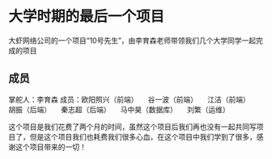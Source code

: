 # 大学时期的最后一个项目
大虾网络公司的一个项目“10号先生”，由李育森老师带领我们几个大学同学一起完成的项目
  
## 成员
掌舵人：李育森
成员：欧阳照兴（前端）
     谷一波（前端）
     江洁（前端）
     胡振（后端）
     秦志超（后端）
     马中昊（数据库）
     刘繁（运维）

这个项目是我们花费了两个月的时间，虽然这个项目后我们再也没有一起共同写项目了，但是这个项目我们也耗费我们很多心血，在这个项目中我们学到了很多，感谢这个项目带来的一切！
